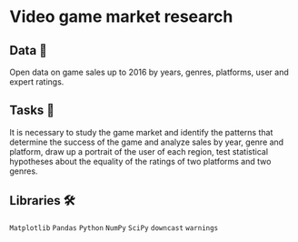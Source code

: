 # Video game market research

## Data 📁

Open data on game sales up to 2016 by years, genres, platforms, user and expert ratings.

## Tasks 📝

It is necessary to study the game market and identify the patterns that determine the success of the game and analyze sales by year, genre and platform, draw up a portrait of the user of each region, test statistical hypotheses about the equality of the ratings of two platforms and two genres.

## Libraries 🛠️

`Matplotlib` `Pandas` `Python` `NumPy` `SciPy` `downcast` `warnings`

<br>
